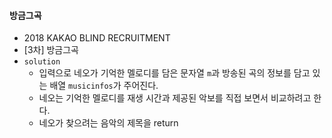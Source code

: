 #### 방금그곡

* 2018 KAKAO BLIND RECRUITMENT
* [3차] 방금그곡
* `solution`
  * 입력으로 네오가 기억한 멜로디를 담은 문자열 `m`과 방송된 곡의 정보를 담고 있는 배열 `musicinfos`가 주어진다.
  * 네오는 기억한 멜로디를 재생 시간과 제공된 악보를 직접 보면서 비교하려고 한다.
  * 네오가 찾으려는 음악의 제목을 return